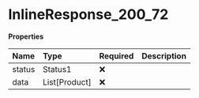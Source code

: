 # InlineResponse_200_72

**Properties**

| Name   | Type          | Required | Description |
| :----- | :------------ | :------- | :---------- |
| status | Status1       | ❌       |             |
| data   | List[Product] | ❌       |             |
